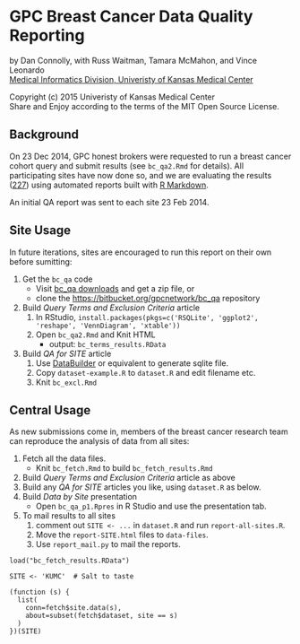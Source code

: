 GPC Breast Cancer Data Quality Reporting
========================================

by Dan Connolly, with Russ Waitman, Tamara McMahon, and Vince Leonardo  
[Medical Informatics Division, Univeristy of Kansas Medical Center][MI]

[MI]: http://informatics.kumc.edu/

Copyright (c) 2015 Univeristy of Kansas Medical Center  
Share and Enjoy according to the terms of the MIT Open Source License.

## Background

On 23 Dec 2014, GPC honest brokers were requested to run a breast cancer cohort query
and submit results (see `bc_qa2.Rmd` for details). All participating sites have
now done so, and we are evaluating the results ([227]) using automated reports
built with [R Markdown][].

[227]: https://informatics.gpcnetwork.org/trac/Project/ticket/227
[R Markdown]: http://rmarkdown.rstudio.com/

An initial QA report was sent to each site 23 Feb 2014.

## Site Usage

In future iterations, sites are encouraged to run this report on their own before sumitting:

 1. Get the `bc_qa` code
    - Visit [bc_qa downloads][dl] and get a zip file, or
    - clone the https://bitbucket.org/gpcnetwork/bc_qa repository
 2. Build *Query Terms and Exclusion Criteria* article
    1. In RStudio, `install.packages(pkgs=c('RSQLite', 'ggplot2', 'reshape', 'VennDiagram', 'xtable'))`
    2. Open `bc_qa2.Rmd` and Knit HTML
       - output: `bc_terms_results.RData`
 3. Build *QA for SITE* article
    1. Use [DataBuilder][] or equivalent to generate sqlite file.
    2. Copy `dataset-example.R` to `dataset.R` and edit filename etc.
    3. Knit `bc_excl.Rmd`

[dl]: https://bitbucket.org/gpcnetwork/bc_qa/downloads


[DataBuilder]: https://informatics.gpcnetwork.org/trac/Project/wiki/BuilderSaga

## Central Usage

As new submissions come in, members of the breast cancer research team can
reproduce the analysis of data from all sites:

 1. Fetch all the data files.
    - Knit `bc_fetch.Rmd` to build `bc_fetch_results.Rmd`
 2. Build *Query Terms and Exclusion Criteria* article as above
 3. Build any *QA for SITE* articles you like, using `dataset.R` as below.
 4. Build *Data by Site* presentation
    - Open `bc_qa_p1.Rpres` in R Studio and use the presentation tab.
 5. To mail results to all sites
    1. comment out `SITE <- ...` in `dataset.R` and run `report-all-sites.R`.
    2. Move the `report-SITE.html` files to `data-files`.
    3. Use `report_mail.py` to mail the reports.


```
load("bc_fetch_results.RData")

SITE <- 'KUMC'  # Salt to taste

(function (s) {
  list(
    conn=fetch$site.data(s),
    about=subset(fetch$dataset, site == s)
  )
})(SITE)
```
